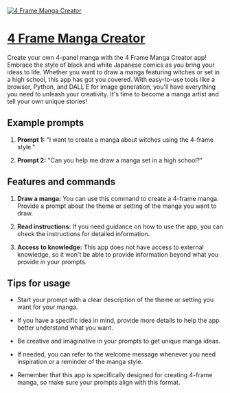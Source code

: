 [![4 Frame Manga Creator](https://files.oaiusercontent.com/file-AFmBaWCeX30QehHeQKcNBR6r?se=2123-10-17T13%3A04%3A25Z&sp=r&sv=2021-08-06&sr=b&rscc=max-age%3D31536000%2C%20immutable&rscd=attachment%3B%20filename%3Dce131339-655a-4949-9850-23ba6a772dd5.png&sig=WK%2BhTNRlrYqdPrdjhzycXFJv63d5bceTg7QFOh%2B42LA%3D)](https://chat.openai.com/g/g-yRbmYvw8M-4-frame-manga-creator)

# [4 Frame Manga Creator](https://chat.openai.com/g/g-yRbmYvw8M-4-frame-manga-creator)

Create your own 4-panel manga with the 4 Frame Manga Creator app! Embrace the style of black and white Japanese comics as you bring your ideas to life. Whether you want to draw a manga featuring witches or set in a high school, this app has got you covered. With easy-to-use tools like a browser, Python, and DALL·E for image generation, you'll have everything you need to unleash your creativity. It's time to become a manga artist and tell your own unique stories!

## Example prompts

1. **Prompt 1:** "I want to create a manga about witches using the 4-frame style."

2. **Prompt 2:** "Can you help me draw a manga set in a high school?"

## Features and commands

1. **Draw a manga:** You can use this command to create a 4-frame manga. Provide a prompt about the theme or setting of the manga you want to draw.

2. **Read instructions:** If you need guidance on how to use the app, you can check the instructions for detailed information.

3. **Access to knowledge:** This app does not have access to external knowledge, so it won't be able to provide information beyond what you provide in your prompts.

## Tips for usage

- Start your prompt with a clear description of the theme or setting you want for your manga.

- If you have a specific idea in mind, provide more details to help the app better understand what you want.

- Be creative and imaginative in your prompts to get unique manga ideas.

- If needed, you can refer to the welcome message whenever you need inspiration or a reminder of the manga style.

- Remember that this app is specifically designed for creating 4-frame manga, so make sure your prompts align with this format.